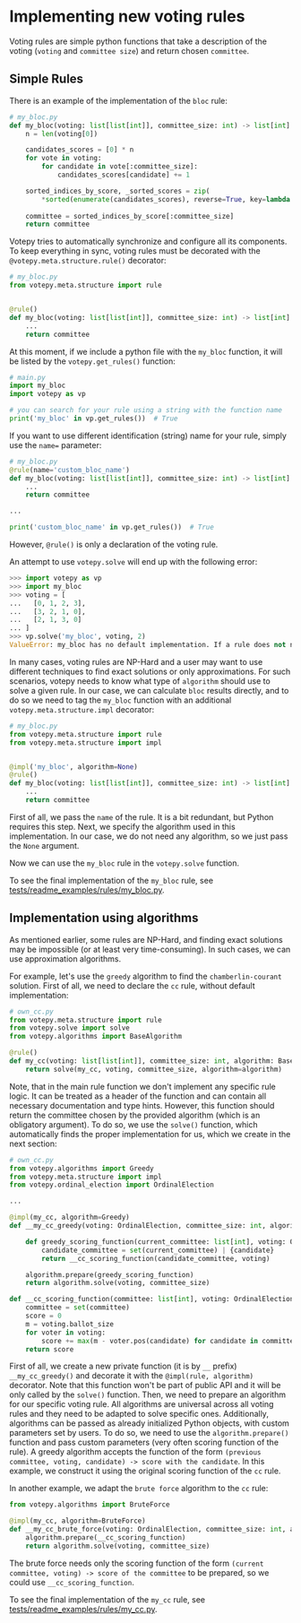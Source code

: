 # Implementing new voting rules

Voting rules are simple python functions that take a description of the voting (`voting` and `committee size`) and return chosen `committee`.

## Simple Rules

There is an example of the implementation of the `bloc` rule:

```py
# my_bloc.py
def my_bloc(voting: list[list[int]], committee_size: int) -> list[int]:
    n = len(voting[0])

    candidates_scores = [0] * n
    for vote in voting:
        for candidate in vote[:committee_size]:
            candidates_scores[candidate] += 1

    sorted_indices_by_score, _sorted_scores = zip(
        *sorted(enumerate(candidates_scores), reverse=True, key=lambda idx_score: idx_score[1]))
    
    committee = sorted_indices_by_score[:committee_size]
    return committee
```

Votepy tries to automatically synchronize and configure all its components. To keep everything in sync, voting rules must be decorated with the `@votepy.meta.structure.rule()` decorator:

```py
# my_bloc.py
from votepy.meta.structure import rule


@rule()
def my_bloc(voting: list[list[int]], committee_size: int) -> list[int]:
    ...
    return committee
```



At this moment, if we include a python file with the `my_bloc` function, it will be listed by the `votepy.get_rules()` function:

```py
# main.py
import my_bloc
import votepy as vp

# you can search for your rule using a string with the function name
print('my_bloc' in vp.get_rules())  # True
```

If you want to use different identification (string) name for your rule, simply use the `name=` parameter:

```py
# my_bloc.py
@rule(name='custom_bloc_name')
def my_bloc(voting: list[list[int]], committee_size: int) -> list[int]:
    ...
    return committee

...

print('custom_bloc_name' in vp.get_rules())  # True
```

However, `@rule()` is only a declaration of the voting rule. 

An attempt to use `votepy.solve` will end up with the following error:

```py
>>> import votepy as vp
>>> import my_bloc
>>> voting = [
...   [0, 1, 2, 3],
...   [3, 2, 1, 0],
...   [2, 1, 3, 0]
... ]
>>> vp.solve('my_bloc', voting, 2)
ValueError: my_bloc has no default implementation. If a rule does not need any algorithm, its rule function should be additionally decorated with `@impl(rule='name', algorithm=None)`. See `@impl` docs.
```

In many cases, voting rules are NP-Hard and a user may want to use different techniques to find exact solutions or only approximations. For such scenarios, votepy needs to know what type of `algorithm` should use to solve a given rule. In our case, we can calculate `bloc` results directly, and to do so we need to tag the `my_bloc` function with an additional `votepy.meta.structure.impl` decorator:

```py
# my_bloc.py
from votepy.meta.structure import rule
from votepy.meta.structure import impl


@impl('my_bloc', algorithm=None)
@rule()
def my_bloc(voting: list[list[int]], committee_size: int) -> list[int]:
    ...
    return committee
```

First of all, we pass the `name` of the rule. It is a bit redundant, but Python requires this step. Next, we specify the algorithm used in this implementation. In our case, we do not need any algorithm, so we just pass the `None` argument.

Now we can use the `my_bloc` rule in the `votepy.solve` function.

To see the final implementation of the `my_bloc` rule, see [tests/readme_examples/rules/my_bloc.py](../../tests/readme_examples/rules/my_bloc.py).

## Implementation using algorithms

As mentioned earlier, some rules are NP-Hard, and finding exact solutions may be impossible (or at least very time-consuming). In such cases, we can use approximation algorithms. 

For example, let's use the `greedy` algorithm to find the `chamberlin-courant` solution. First of all, we need to declare the `cc` rule, without default implementation:

```py
# own_cc.py
from votepy.meta.structure import rule
from votepy.solve import solve
from votepy.algorithms import BaseAlgorithm

@rule()
def my_cc(voting: list[list[int]], committee_size: int, algorithm: BaseAlgorithm) -> list[int]:
    return solve(my_cc, voting, committee_size, algorithm=algorithm)
```

Note, that in the main rule function we don't implement any specific rule logic. It can be treated as a header of the function and can contain all necessary documentation and type hints. However, this function should return the committee chosen by the provided algorithm (which is an obligatory argument). To do so, we use the `solve()` function, which automatically finds the proper implementation for us, which we create in the next section:


```py
# own_cc.py
from votepy.algorithms import Greedy
from votepy.meta.structure import impl
from votepy.ordinal_election import OrdinalElection

...

@impl(my_cc, algorithm=Greedy)
def __my_cc_greedy(voting: OrdinalElection, committee_size: int, algorithm: Greedy) -> list[int]:

    def greedy_scoring_function(current_committee: list[int], voting: OrdinalElection, candidate: int) -> float:
        candidate_committee = set(current_committee) | {candidate}
        return __cc_scoring_function(candidate_committee, voting)

    algorithm.prepare(greedy_scoring_function)
    return algorithm.solve(voting, committee_size)

def __cc_scoring_function(committee: list[int], voting: OrdinalElection) -> float:
    committee = set(committee)
    score = 0
    m = voting.ballot_size
    for voter in voting:
        score += max(m - voter.pos(candidate) for candidate in committee)
    return score
```
First of all, we create a new private function (it is by `__` prefix) `__my_cc_greedy()` and decorate it with the `@impl(rule, algorithm)` decorator. Note that this function won't be part of public API and it will be only called by the `solve()` function. 
Then, we need to prepare an algorithm for our specific voting rule. All algorithms are universal across all voting rules and they need to be adapted to solve specific ones. Additionally, algorithms can be passed as already initialized Python objects, with custom parameters set by users. To do so, we need to use the `algorithm.prepare()` function and pass custom parameters (very often scoring function of the rule). A greedy algorithm accepts the function of the form `(previous committee, voting, candidate) -> score with the candidate`. In this example, we construct it using the original scoring function of the `cc` rule.

In another example, we adapt the `brute force` algorithm to the `cc` rule:

```py
from votepy.algorithms import BruteForce

@impl(my_cc, algorithm=BruteForce)
def __my_cc_brute_force(voting: OrdinalElection, committee_size: int, algorithm: BruteForce) -> list[int]:
    algorithm.prepare(__cc_scoring_function)
    return algorithm.solve(voting, committee_size)
```

The brute force needs only the scoring function of the form `(current committee, voting) -> score of the committee` to be prepared, so we could use `__cc_scoring_function`.

To see the final implementation of the `my_cc` rule, see [tests/readme_examples/rules/my_cc.py](../../tests/readme_examples/rules/my_cc.py).